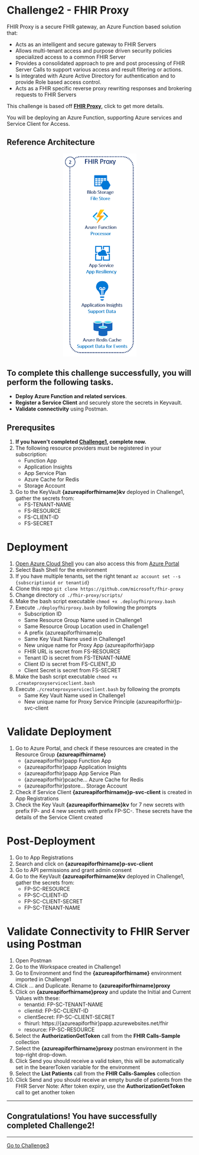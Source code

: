 # Challenge2 - FHIR Proxy

FHIR Proxy is a secure FHIR gateway, an Azure Function based solution that:
* Acts as an intelligent and secure gateway to FHIR Servers
* Allows multi-tenant access and purpose driven security policies specialized access to a common FHIR Server
* Provides a consolidated approach to pre and post processing of FHIR Server Calls to support various access and result filtering or actions.
* Is integrated with Azure Active Directory for authentication and to provide Role based access control.
* Acts as a FHIR specific reverse proxy rewriting responses and brokering requests to FHIR Servers

This challenge is based off **[FHIR Proxy](https://github.com/microsoft/fhir-proxy)**, click to get more details.

You will be deploying an Azure Function, supporting Azure services and Service Client for Access.

## Reference Architecture
<center><img src="../images/fhir-proxy.png" width="200"></center>

## To complete this challenge successfully, you will perform the following tasks.

* **Deploy Azure Function and related services**. 
* **Register a Service Client** and securely store the secrets in Keyvault.
* **Validate connectivity** using Postman.

## Prerequsites

1. **If you haven't completed [Challenge1](../Challenge1-FHIRServer/ReadMe.md), complete now.**
2. The following resource providers must be registered in your subscription:
   * Function App
   * Application Insights
   * App Service Plan
   * Azure Cache for Redis
   * Storage Account
3. Go to the KeyVault **{azureapiforfhirname}kv** deployed in Challenge1, gather the secrets from:
   * FS-TENANT-NAME
   * FS-RESOURCE
   * FS-CLIENT-ID
   * FS-SECRET

# Deployment
1. [Open Azure Cloud Shell](https://shell.azure.com) you can also access this from [Azure Portal](https://portal.azure.com)
2. Select Bash Shell for the environment 
3. If you have multiple tenants, set the right tenant ```az account set --s {subscriptionid or tenantid}```
4. Clone this repo ```git clone https://github.com/microsoft/fhir-proxy```
5. Change directory ```cd ./fhir-proxy/scripts/```
6. Make the bash script executable ```chmod +x .deployfhirproxy.bash```
7. Execute ```./deployfhirproxy.bash``` by following the prompts
   * Subscription ID 
   * Same Resource Group Name used in Challenge1
   * Same Resource Group Location used in Challenge1
   * A prefix {azureapiforfhirname}p
   * Same Key Vault Name used in Challenge1
   * New unique name for Proxy App {azureapiforfhir}app
   * FHIR URL is secret from FS-RESOURCE
   * Tenant ID is secret from FS-TENANT-NAME
   * Client ID is secret from FS-CLIENT_ID
   * Client Secret is secret from FS-SECRET
8. Make the bash script executable ```chmod +x .createproxyserviceclient.bash```
7. Execute ```./createproxyserviceclient.bash``` by following the prompts
   * Same Key Vault Name used in Challenge1
   * New unique name for Proxy Service Principle {azureapiforfhir}p-svc-client

# Validate Deployment
1. Go to Azure Portal, and check if these resources are created in the Resource Group **{azureapifhirname}**
   * {azureapiforfhir}papp Function App
   * {azureapiforfhir}papp Application Insights
   * {azureapiforfhir}papp App Service Plan
   * {azureapiforfhir}pcache... Azure Cache for Redis
   * {azureapiforfhir}pstore... Storage Account
2. Check if Service Client **{azureapiforfhirname}p-svc-client** is created in App Registrations
3. Check the Key Vault **{azureapiforfhirname}kv** for 7 new secrets with prefix FP- and 4 new secrets with prefix FP-SC-. These secrets have the details of the Service Client created

# Post-Deployment 
1. Go to App Registrations
2. Search and click on **{azureapiforfhirname}p-svc-client**
3. Go to API permissions and grant admin consent 
4. Go to the KeyVault **{azureapiforfhirname}kv** deployed in Challenge1, gather the secrets from:
   * FP-SC-RESOURCE 
   * FP-SC-CLIENT-ID 
   * FP-SC-CLIENT-SECRET 
   * FP-SC-TENANT-NAME 

# Validate Connectivity to FHIR Server using Postman
1. Open Postman
2. Go to the Workspace created in Challenge1
3. Go to Environment and find the **{azureapiforfhirname}** environment imported in Challenge1
4. Click ... and Duplicate. Rename to **{azureapiforfhirname}proxy**
5. Click on **{azureapiforfhirname}proxy** and update the Initial and Current Values with these:
   * tenantid: FP-SC-TENANT-NAME
   * clientid: FP-SC-CLIENT-ID
   * clientSecret: FP-SC-CLIENT-SECRET
   * fhirurl: https://{azureapiforfhir}papp.azurewebsites.net/fhir
   * resource: FP-SC-RESOURCE
6. Select the **AuthorizationGetToken** call from the **FHIR Calls-Sample** collection 
7. Select the **{azureapiforfhirname}proxy** postman environment in the top-right drop-down. 
8. Click Send you should receive a valid token, this will be automatically set in the bearerToken variable for the environment
9. Select the **List Patients** call from the **FHIR Calls-Samples** collection
10. Click Send and you should receive an empty bundle of patients from the FHIR Server
Note: After token expiry, use the **AuthorizationGetToken** call to get another token

---

## Congratulations! You have successfully completed Challenge2! 

***

[Go to Challenge3](../Challenge3-FHIRLoader/ReadMe.md)

